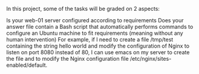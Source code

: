 In this project, some of the tasks will be graded on 2 aspects:

Is your web-01 server configured according to requirements
Does your answer file contain a Bash script that automatically performs
commands to configure an Ubuntu machine to fit requirements (meaning
without any human intervention)
For example, if I need to create a file /tmp/test containing the string
hello world and modify the configuration of Nginx to listen on port 8080
instead of 80, I can use emacs on my server to create the file and to modify
the Nginx configuration file /etc/nginx/sites-enabled/default.
